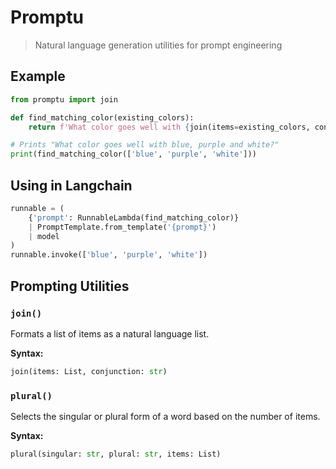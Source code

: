 # Promptu

> Natural language generation utilities for prompt engineering

## Example

```py
from promptu import join

def find_matching_color(existing_colors):
    return f'What color goes well with {join(items=existing_colors, conjunction="and")}?'

# Prints "What color goes well with blue, purple and white?"
print(find_matching_color(['blue', 'purple', 'white']))
```

## Using in Langchain

```py
runnable = (
    {'prompt': RunnableLambda(find_matching_color)}
    | PromptTemplate.from_template('{prompt}')
    | model
)
runnable.invoke(['blue', 'purple', 'white'])
```

## Prompting Utilities

### `join()`

Formats a list of items as a natural language list.

**Syntax:**

```py
join(items: List, conjunction: str)
```

### `plural()`

Selects the singular or plural form of a word based on the number of items.

**Syntax:**

```py
plural(singular: str, plural: str, items: List)
```
